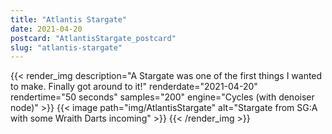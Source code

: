 ```yaml
---
title: "Atlantis Stargate"
date: 2021-04-20
postcard: "AtlantisStargate_postcard"
slug: "atlantis-stargate"
---
```


{{< render_img
  description="A Stargate was one of the first things I wanted to make. Finally got around to it!"
  renderdate="2021-04-20"
  rendertime="50 seconds"
  samples="200"
  engine="Cycles (with denoiser node)" >}}
{{< image path="img/AtlantisStargate" alt="Stargate from SG:A with some Wraith Darts incoming" >}}
{{< /render_img >}}

